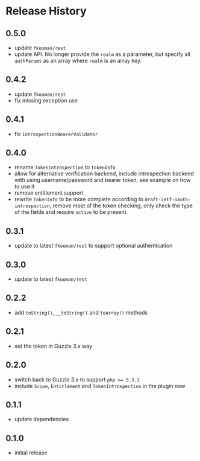 # Release History

## 0.5.0
- update `fkooman/rest`
- update API. No longer provide the `realm` as a parameter, but specify
  all `authParams` as an array where `realm` is an array key.

## 0.4.2
- update `fkooman/rest`
- fix missing exception use

## 0.4.1
- fix `IntrospectionBearerValidator`

## 0.4.0
- rename `TokenIntrospection` to `TokenInfo`
- allow for alternative verification backend, include introspection backend 
  with using username/password and bearer token, see example on how to use it
- remove entitlement support
- rewrite `TokenInfo` to be more complete according to 
  `draft-ietf-oauth-introspection`, remove most of the token checking, only 
  check the type of the fields and require `active` to be present.

## 0.3.1
- update to latest `fkooman/rest` to support optional authentication

## 0.3.0
- update to latest `fkooman/rest` 

## 0.2.2
- add `toString()`, `__toString()` and `toArray()` methods

## 0.2.1
- set the token in Guzzle 3.x way

## 0.2.0
- switch back to Guzzle 3.x to support `php >= 5.3.3`
- include `Scope`, `Entitlement` and `TokenIntrospection` in the plugin now

## 0.1.1
- update dependencies

## 0.1.0 
- initial release
